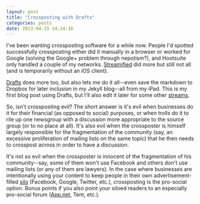 ```yaml
---
layout: post
title: "Crossposting with Drafts"
categories: posts
date: 2013-04-15 14:24:16
---
```

I've been wanting crossposting software for a while now.  People I'd spotted successfully crossposting either did it manually in a browser or worked for Google (solving the Google+ problem through nepotism?), and Hootsuite only handled a couple of my networks. [Streamified](http://streamified.com/) did more but still not all (and is temporarily without an iOS client).  

[Drafts](http://agiletortoise.com/drafts) does more too, but also lets me do it all--even save the markdown to Dropbox for later inclusion in my Jekyll blog--all from my iPad.  This is my first blog post using Drafts, but I'll also edit it later for some other [streams](/stream/).

So, isn't crossposting evil? The short answer is it's evil when businesses do it for their financial (as opposed to social) purposes, or when trolls do it to rile up one newsgroup with a discussion more appropriate to the source group (or to no place at all). It's also evil when the crossposter is himself largely responsible for the fragmentation of the community (say, an excessive proliferation of mailing lists on the same topic) that he then needs to crosspost across in order to have a discussion. 

It's not so evil when the crossposter is innocent of the fragmentation of his community--say, some of them won't use Facebook and others don't use mailing lists (or any of them are lawyers). In the case where businesses are intentionally using your content to keep people in their own advertisement-filled [silo](http://en.wikipedia.org/wiki/Information_silo) (Facebook, Google, Twitter, etc.), crossposting is the pro-social option. Bonus points if you also point your siloed readers to an especially pro-social forum ([App.net](http://app.net), Tent, etc.).
